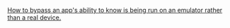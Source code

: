 [How to bypass an app's ability to know is being run on an emulator rather than a real device.](https://android.stackexchange.com/questions/196502/how-to-bypass-an-apps-ability-to-know-is-being-run-on-an-emulator-rather-than-a)
